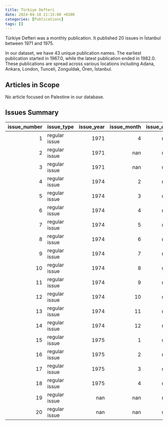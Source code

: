 ```yaml
---
title: Türkiye Defteri
date: 2024-04-18 21:15:00 +0100
categories: [Publications]
tags: []
---
```


Türkiye Defteri was a monthly publication. It published 20 issues in İstanbul between 1971 and 1975.

In our dataset, we have 43 unique publication names. The earliest publication started in 1967.0, while the latest publication ended in 1982.0. These publications are spread across various locations including Adana, Ankara, London, Tunceli, Zonguldak, Ören, İstanbul.

## Articles in Scope

No article focused on Palestine in our database.

## Issues Summary

|   issue_number | issue_type    |   issue_year |   issue_month |   issue_day |
|---------------:|:--------------|-------------:|--------------:|------------:|
|              1 | regular issue |         1971 |             4 |         nan |
|              2 | regular issue |         1971 |           nan |         nan |
|              3 | regular issue |         1971 |           nan |         nan |
|              4 | regular issue |         1974 |             2 |         nan |
|              5 | regular issue |         1974 |             3 |         nan |
|              6 | regular issue |         1974 |             4 |         nan |
|              7 | regular issue |         1974 |             5 |         nan |
|              8 | regular issue |         1974 |             6 |         nan |
|              9 | regular issue |         1974 |             7 |         nan |
|             10 | regular issue |         1974 |             8 |         nan |
|             11 | regular issue |         1974 |             9 |         nan |
|             12 | regular issue |         1974 |            10 |         nan |
|             13 | regular issue |         1974 |            11 |         nan |
|             14 | regular issue |         1974 |            12 |         nan |
|             15 | regular issue |         1975 |             1 |         nan |
|             16 | regular issue |         1975 |             2 |         nan |
|             17 | regular issue |         1975 |             3 |         nan |
|             18 | regular issue |         1975 |             4 |         nan |
|             19 | regular issue |          nan |           nan |         nan |
|             20 | regular issue |          nan |           nan |         nan |